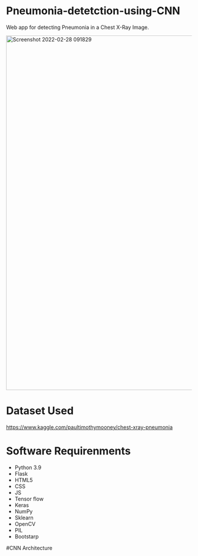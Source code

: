 # Pneumonia-detetction-using-CNN
Web app for detecting Pneumonia in a Chest X-Ray Image.

<img width="960" alt="Screenshot 2022-02-28 091829" src="https://user-images.githubusercontent.com/78203981/155921039-7fad9bb6-6ded-4db0-8387-9a1d96cef765.png">
  
  
# Dataset Used
https://www.kaggle.com/paultimothymooney/chest-xray-pneumonia

# Software Requirenments
- Python 3.9
- Flask 
- HTML5
- CSS
- JS
- Tensor flow
- Keras
- NumPy
- Sklearn
- OpenCV
- PIL
- Bootstarp

#CNN Architecture


